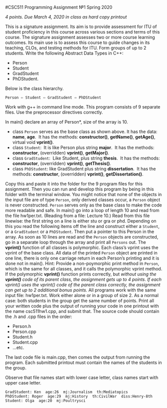 #CSC511  Programming Assignment №1 Spring 2020

_4 points. Due March 4, 2020 in class as hard copy printout_

This is a signature assignment. 
Its aim is to provide assessment for ITU of student proficiency in this course across various sections and terms of this course. 
The signature assignment assesses two or more course learning outcomes. 
Its main use is to assess this course to guide changes in its teaching, CLOs, and testing methods for ITU.
Form groups of up to 2 students. 
Write the following Abstract Data Types in C++: 
 * Person
 * Student
 * GradStudent
 * PhDStudent. 
 
Below is the class hierarchy. 

    Person ⇦ Student ⇦ GradStudent ⇦ PhDStudent

Work with g++ in command line mode. 
This program consists of 9 separate files. 
Use the preprocessor directives correctly.

In main() declare an array of Person*, size of the array is 10. 
 * class `Person` serves as the base class as shown above. It has the data: **name**, **age**.  
 It has the methods: **constructor()**, **getName()**, **getAge()**, virtual void **vprint()**.
 * class `Student`: 
 It is like Person plus string **major**.  It has the methods: **constructor**, (overridden) **vprint()**, **getMajor()**.
 * class `GradStudent`: 
 Like Student, plus string **thesis**.  It has the methods: **constructor**, (overridden) **vprint()**, **getThesis()**.
 * class `PhDStudent`:
 like GradStudent plus string **dissertation**.  It has the methods: **constructor**, (overridden) **vprint()**, **getDissertation()**. 
 
Copy this and paste it into the folder for the 9 program files for this assignment. 
Then you can run and develop this program by being in this folder with the terminal window.
You might notice that none of the objects in the input file are of type `Person`, only derived classes occur, 
a `Person` object is never constructed. `Person` serves only as the base class to make the code more readable and safe. 
In main() go into a loop of length 10 and read from the file hw1per.txt. (Reading from a file: Lecture 10.) 
Read from this file linewise: the first string on a line is either stu or gra or phd. 
Depending on this you read the following items off the line and construct either a `Student`, or a `GradStudent` or a `PhDStudent`. 
Then put a pointer to this Person in the array. 
As soon as 10 lines are read and the `Person` objects are constructed, go in a separate loop through the array and print all `Persons` out. 
The **vprint()** function of all classes is polymorphic. Each class’s vprint uses the vprint of the base class. 
All data of the printed `Person` object are printed in one line, there is only one carriage return in each Person’s printing and it is done not in main(). 
Hint: Provide a non-poymorphic print method in `Person`, which is the same for all classes, and it calls the polymorphic vprint method.
If the polymorphic **vprint()** function prints correctly, but _without using the **vprint()** code of its parent class, the assignment gets up to 4 points_. 
_If each vprint() uses the vprint() code of the parent class correctly, the assignment can get up to 2 additional bonus points._
All programs work with the same input file: hw1per.txt.
Work either alone or in a group of size 2. 
As a normal case: both students in the group get the same number of points. 
Print all your written code plus the output of running your code in one printout with the name csc511hw1.cpp, and submit that. 
The source code should contain the .h and .cpp files in the order: 
 * Person.h
 * Person.cpp
 * Student.h
 * Student.cpp
 * ...etc.
 
The last code file is main.cpp, then comes the output from running the program. 
Each submitted printout must contain the names of the students in the group.

Observe that file names start with lower case letter, class names start with upper case letter.
```
GradStudent: Ken  age:26  mj:Journalism  th:Mediatopics
PhDStudent: Roger  age:29  mj:History  th:CivilWar  diss:Henry-8th 
Student: Olga  age:20  mj:Poultrysci 
```
